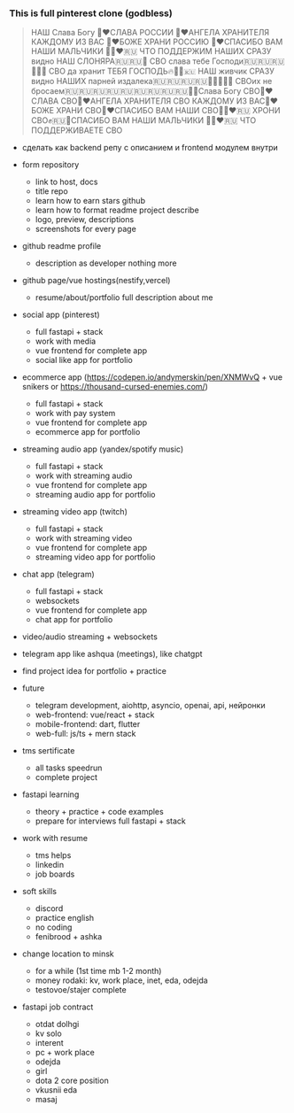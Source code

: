 ### This is full pinterest clone (godbless)

> HАШ Слава Богу 🙏❤️СЛАВА РОССИИ 🙏❤️АНГЕЛА ХРАНИТЕЛЯ КАЖДОМУ ИЗ ВАС 🙏❤️БОЖЕ ХРАНИ РОССИЮ 🙏❤️СПАСИБО ВАМ НАШИ МАЛЬЧИКИ 🙏🏼❤️🇷🇺 ЧТО ПОДДЕРЖИМ НАШИХ СРАЗУ видно НАШ СЛОНЯРА🇷🇺🇷🇺💪 СВО слава тебе Господи🇷🇺🇷🇺🇷🇺💪🔥🔥 СВО да хранит ТЕБЯ ГОСПОДЬ🔥💪💪🇷🇺 НАШ живчик СРАЗУ видно НАШИХ парней издалека🇷🇺🇷🇺🇷🇺🇷🇺💪💪💪💪💪 СВОих не бросаем🇷🇺🇷🇺🇷🇺🇷🇺🇷🇺🇷🇺🇷🇺🇷🇺🇷🇺💪💪Слава Богу СВО🙏❤️СЛАВА СВО🙏❤️АНГЕЛА ХРАНИТЕЛЯ СВО КАЖДОМУ ИЗ ВАС🙏❤️БОЖЕ ХРАНИ СВО🙏❤️СПАСИБО ВАМ НАШИ СВО🙏🏼❤️🇷🇺 ХРОНИ СВО✊🇷🇺💯СПАСИБО ВАМ НАШИ МАЛЬЧИКИ 🙏🏼❤️🇷🇺 ЧТО ПОДДЕРЖИВАЕТЕ СВО

- сделать как backend репу с описанием и frontend модулем внутри


- form repository
  - link to host, docs
  - title repo
  - learn how to earn stars github
  - learn how to format readme project describe
  - logo, preview, descriptions
  - screenshots for every page

- github readme profile
  - description as developer nothing more
  
- github page/vue hostings(nestify,vercel)
  - resume/about/portfolio full description about me
  
- social app (pinterest)
  - full fastapi + stack
  - work with media
  - vue frontend for complete app
  - social like app for portfolio

- ecommerce app (https://codepen.io/andymerskin/pen/XNMWvQ + vue snikers or https://thousand-cursed-enemies.com/)
  - full fastapi + stack
  - work with pay system
  - vue frontend for complete app
  - ecommerce app for portfolio
 
- streaming audio app (yandex/spotify music)
  - full fastapi + stack
  - work with streaming audio
  - vue frontend for complete app
  - streaming audio app for portfolio

- streaming video app (twitch)
  - full fastapi + stack
  - work with streaming video
  - vue frontend for complete app
  - streaming video app for portfolio
 
- chat app (telegram)
  - full fastapi + stack
  - websockets
  - vue frontend for complete app
  - chat app for portfolio
 
- video/audio streaming + websockets

- telegram app like ashqua (meetings), like chatgpt
 
- find project idea for portfolio + practice

- future
  - telegram development, aiohttp, asyncio, openai, api, нейронки
  - web-frontend: vue/react + stack
  - mobile-frontend: dart, flutter
  - web-full: js/ts + mern stack

- tms sertificate
  - all tasks speedrun
  - complete project

- fastapi learning
  - theory + practice + code examples
  - prepare for interviews full fastapi + stack
 
- work with resume
  - tms helps
  - linkedin
  - job boards
 
- soft skills
  - discord
  - practice english
  - no coding
  - fenibrood + ashka
  
- change location to minsk
  - for a while (1st time mb 1-2 month)
  - money rodaki: kv, work place, inet, eda, odejda
  - testovoe/stajer complete

- fastapi job contract
  - otdat dolhgi
  - kv solo
  - interent
  - pc + work place
  - odejda
  - girl
  - dota 2 core position
  - vkusnii eda
  - masaj
